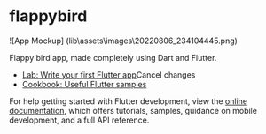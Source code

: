 # flappybird


![App Mockup] (lib\assets\images\20220806_234104445.png)

Flappy bird app, made completely using Dart and Flutter.


- [Lab: Write your first Flutter app](https://docs.flutter.dev/get-started/codelab)Cancel changes
- [Cookbook: Useful Flutter samples](https://docs.flutter.dev/cookbook)

For help getting started with Flutter development, view the
[online documentation](https://docs.flutter.dev/), which offers tutorials,
samples, guidance on mobile development, and a full API reference.
